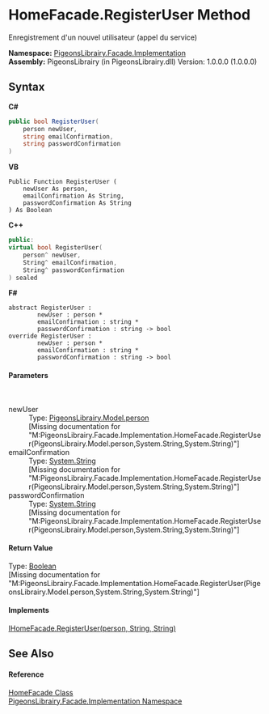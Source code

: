 # HomeFacade.RegisterUser Method 
 

Enregistrement d'un nouvel utilisateur (appel du service)

**Namespace:**&nbsp;<a href="312ab9cb-8ee9-a582-242b-c0bfc1241eea">PigeonsLibrairy.Facade.Implementation</a><br />**Assembly:**&nbsp;PigeonsLibrairy (in PigeonsLibrairy.dll) Version: 1.0.0.0 (1.0.0.0)

## Syntax

**C#**<br />
``` C#
public bool RegisterUser(
	person newUser,
	string emailConfirmation,
	string passwordConfirmation
)
```

**VB**<br />
``` VB
Public Function RegisterUser ( 
	newUser As person,
	emailConfirmation As String,
	passwordConfirmation As String
) As Boolean
```

**C++**<br />
``` C++
public:
virtual bool RegisterUser(
	person^ newUser, 
	String^ emailConfirmation, 
	String^ passwordConfirmation
) sealed
```

**F#**<br />
``` F#
abstract RegisterUser : 
        newUser : person * 
        emailConfirmation : string * 
        passwordConfirmation : string -> bool 
override RegisterUser : 
        newUser : person * 
        emailConfirmation : string * 
        passwordConfirmation : string -> bool 
```


#### Parameters
&nbsp;<dl><dt>newUser</dt><dd>Type: <a href="a9ed19a7-a394-5e30-cca4-a3883320ea27">PigeonsLibrairy.Model.person</a><br />\[Missing <param name="newUser"/> documentation for "M:PigeonsLibrairy.Facade.Implementation.HomeFacade.RegisterUser(PigeonsLibrairy.Model.person,System.String,System.String)"\]</dd><dt>emailConfirmation</dt><dd>Type: <a href="http://msdn2.microsoft.com/en-us/library/s1wwdcbf" target="_blank">System.String</a><br />\[Missing <param name="emailConfirmation"/> documentation for "M:PigeonsLibrairy.Facade.Implementation.HomeFacade.RegisterUser(PigeonsLibrairy.Model.person,System.String,System.String)"\]</dd><dt>passwordConfirmation</dt><dd>Type: <a href="http://msdn2.microsoft.com/en-us/library/s1wwdcbf" target="_blank">System.String</a><br />\[Missing <param name="passwordConfirmation"/> documentation for "M:PigeonsLibrairy.Facade.Implementation.HomeFacade.RegisterUser(PigeonsLibrairy.Model.person,System.String,System.String)"\]</dd></dl>

#### Return Value
Type: <a href="http://msdn2.microsoft.com/en-us/library/a28wyd50" target="_blank">Boolean</a><br />\[Missing <returns> documentation for "M:PigeonsLibrairy.Facade.Implementation.HomeFacade.RegisterUser(PigeonsLibrairy.Model.person,System.String,System.String)"\]

#### Implements
<a href="df22f513-b4b2-69c1-6c4f-79c6c237f82e">IHomeFacade.RegisterUser(person, String, String)</a><br />

## See Also


#### Reference
<a href="6fd5566a-5922-cbce-0d8f-f20c0148442b">HomeFacade Class</a><br /><a href="312ab9cb-8ee9-a582-242b-c0bfc1241eea">PigeonsLibrairy.Facade.Implementation Namespace</a><br />